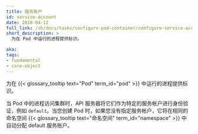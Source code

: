 ```yaml
---
title: 服务账户
id: service-account
date: 2018-04-12
full_link: /zh/docs/tasks/configure-pod-container/configure-service-account/
short_description: >
  为在 Pod 中运行的进程提供标识。

aka:
tags:
- fundamental
- core-object
---
```


<!--
---
title: Service Account
id: service-account
date: 2018-04-12
full_link: /docs/tasks/configure-pod-container/configure-service-account/
short_description: >
  Provides an identity for processes that run in a Pod.

aka:
tags:
- fundamental
- core-object
---
-->

<!--
 Provides an identity for processes that run in a {{< glossary_tooltip text="Pod" term_id="pod" >}}.
-->
为在 {{< glossary_tooltip text="Pod" term_id="pod" >}} 中运行的进程提供标识。

<!--more-->

<!--
When processes inside Pods access the cluster, they are authenticated by the API server as a particular service account, for example, `default`. When you create a Pod, if you do not specify a service account, it is automatically assigned the default service account in the same namespace {{< glossary_tooltip text="Namespace" term_id="namespace" >}}.
-->
当 Pod 中的进程访问集群时，API 服务器将它们作为特定的服务帐户进行身份验证，例如 `default`。当您创建 Pod 时，如果您没有指定服务帐户，它将在相同的命名空间 {{< glossary_tooltip text="命名空间" term_id="namespace" >}} 中自动分配 default 服务账户。
